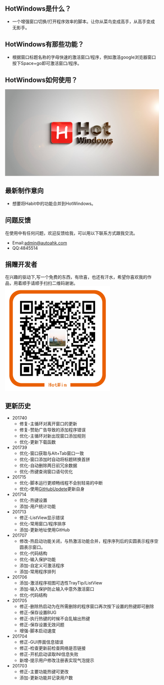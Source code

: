 ## HotWindows是什么？
* 一个增强窗口切换/打开程序效率的脚本。让你从菜鸟变成高手，从高手变成无影手。

## HotWindows有那些功能？
* 根据窗口标题名称的字母快速的激活窗口/程序，例如激活google浏览器窗口按下Space+go即可激活窗口/程序。

## HotWindows如何使用？
[![观看试用教程](https://github.com/liumenggit/pic/raw/master/HotWindows-fm.jpg)](http://my.tv.sohu.com/pl/9406128/index.shtml)

## 最新制作意向
* 想要将Habit中的功能合并到HotWindows。

## 问题反馈
在使用中有任何问题，欢迎反馈给我，可以用以下联系方式跟我交流。
* Email:admin@autoahk.com
* QQ:4845514

## 捐赠开发者
在兴趣的驱动下,写一个免费的东西，有欣喜，也还有汗水，希望你喜欢我的作品，用着顺手请顺手扫扫二维码谢谢。<br>
![](https://github.com/liumenggit/pic/raw/master/alipayhotwin12.png)

## 更新历史
* 201740
	* 修复-主循环对离开窗口的更新
	* 修复-赞助广告导致的添加程序错误
	* 优化-主循环对新出现窗口添加规则
	* 优化-更新下载函数
* 201739
	* 优化-窗口获取与Alt+Tab窗口一致
	* 优化-窗口添加时自动将标题转换首拼
	* 优化-自动删除两日前冗余数据
	* 优化-热键查询窗口语句优化
* 201715
	* 优化-脚本运行更顺畅线程不会别轻易的中断
	* 优化-使用[GitHubUpdete](https://github.com/liumenggit/GitUpdate)更新自身
* 201714
	* 优化-热键设置
	* 添加-用户统计功能
* 201713
	* 修正-ListView显示错误
	* 优化-常用窗口/程序排序
	* 添加-更新地址使用GitHub
* 201707
	* 修改-热启动功能关闭，与热激活功能合并，程序序列后的实圆表示程序空圆表示窗口。
	* 优化-代码结构
	* 优化-输入保护功能
	* 添加-自定义可激活程序
	* 添加-常用程序排列
* 201706
	* 添加-激活程序视图可选性TrayTip/ListView
	* 添加-输入保护防止输入中意外激活窗口
	* 优化-代码结构
* 201705
	* 修正-删除热启动为在所需删除的程序窗口再次按下设置的热键即可删除
	* 修正-保存设置BUG
	* 修正-执行热键的时候不会乱输出热键
	* 修正-保存设置无效问题
	* 增强-脚本启动速度
* 201704
	* 修正-GUI界面信息错误
	* 修正-检查更新前检查网络是否链接
	* 修正-开机启动读取INI信息失败
	* 新增-提示用户修改注册表实现气泡提示
* 201703
	* 修正-主要功能热键可更改
	* 添加-更新功能并记录用户数
